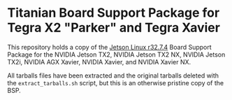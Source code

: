 # Titanian Board Support Package for Tegra X2 "Parker" and Tegra Xavier

This repository holds a copy of the [Jetson Linux r32.7.4](https://developer.nvidia.com/embedded/linux-tegra-r3274) Board Support Package for the NVIDIA Jetson TX2, NVIDIA Jetson TX2 NX, NVIDIA Jetson TX2i, NVIDIA AGX Xavier, NVIDIA Xavier, and NVIDIA Xavier NX.

All tarballs files have been extracted and the original tarballs deleted with the `extract_tarballs.sh` script, but this is an otherwise pristine copy of the BSP.
